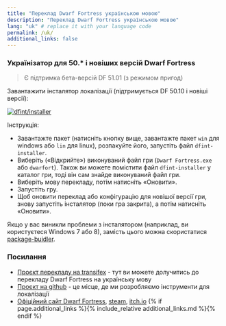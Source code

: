 ```yaml
---
title: "Переклад Dwarf Fortress українською мовою"
description: "Переклад Dwarf Fortress українською мовою"
lang: "uk" # replace it with your language code
permalink: /uk/
additional_links: false
---
```


### Українізатор для 50.* і новіших версій Dwarf Fortress

> Є підтримка бета-версій DF 51.01 (з режимом пригод)

Завантажити інсталятор локалізації (підтримується DF 50.10 і новіші версії):

[![dfint/installer](https://img.shields.io/badge/dfint%2Finstaller-forestgreen?style=for-the-badge)](https://github.com/dfint/installer/releases/latest)

Інструкція:

- Завантажте пакет (натисніть кнопку вище, завантажте пакет `win` для windows або `lin` для linux), розпакуйте його, запустіть файл `dfint-installer`.
- Виберіть («Відкрийте») виконуваний файл гри (`Dwarf Fortress.exe` або `dwarfort`). Також ви можете помістити файл `dfint-installer` у каталог гри, тоді він сам знайде виконуваний файл гри.
- Виберіть мову перекладу, потім натисніть «Оновити».
- Запустіть гру.
- Щоб оновити переклад або конфігурацію для новішої версії гри, знову запустіть інсталятор (поки гра закрита), а потім натисніть «Оновити».

Якщо у вас виникли проблеми з інсталятором (наприклад, ви користуєтеся Windows 7 або 8), замість цього можна скористатися [package-buidler](https://dfint-package-build.streamlit.app).

### Посилання

- [Проєкт перекладу на transifex](https://app.transifex.com/dwarf-fortress-translation/dwarf-fortress-steam) - тут ви можете долучитись до перекладу Dwarf Fortress на українську мову
- [Проєкт на github](https://github.com/dfint) - це місце, де ми розробляємо інструменти для локалізації
- [Офіційний сайт Dwarf Fortress](https://bay12games.com/dwarves/), [steam](https://store.steampowered.com/app/975370/Dwarf_Fortress/), [itch.io](https://kitfoxgames.itch.io/dwarf-fortress)
{% if page.additional_links %}{% include_relative additional_links.md %}{% endif %}
